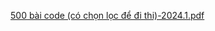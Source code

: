 [500 bài code (có chọn lọc để đi thi)-2024.1.pdf](https://github.com/user-attachments/files/18458466/500.bai.code.co.ch.n.l.c.d.di.thi.-2024.1.pdf)
